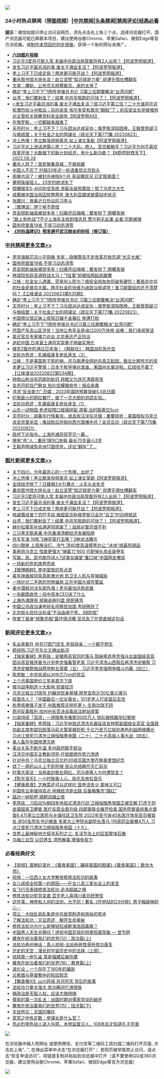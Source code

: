 ![](https://raw.githubusercontent.com/jsvpn/jsproxy/dev/64photo/fqnews-qr.jpg)

<div id="tt">
<h3>24小时热点禁闻（<a href="https://aaa.v2dns.tk/?QAjUl=BgRp5UNKRn&T5Vk=fPVH&Q59Ab=WxGE" target="_blank">带图视频</a>）|<a href="#%E4%B8%AD%E5%85%B1%E7%A6%81%E9%97%BB%E6%9B%B4%E5%A4%9A%E6%96%87%E7%AB%A0">中共禁闻</a>|<a href="#%E5%9B%BE%E7%89%87%E6%96%B0%E9%97%BB%E6%9B%B4%E5%A4%9A%E6%96%87%E7%AB%A0">头条禁闻</a>|<a href="#%E6%96%B0%E9%97%BB%E8%AF%84%E8%AE%BA%E6%9B%B4%E5%A4%9A%E6%96%87%E7%AB%A0">禁闻评论|<a href="#%E5%BF%85%E7%9C%8B%E7%BB%8F%E5%85%B8%E5%A5%BD%E6%96%87">经典必看</a></h3>
<div><b>提示：</b>微信如提示停止访问该网页，须先点击右上角三个点，选择浏览器打开。国产浏览器可能已屏蔽本项目，建议使用谷歌Chrome、苹果Safari、微软Edge等官方浏览器。或<a href="%E5%88%B6%E4%BD%9Cgit%E7%A6%81%E9%97%BB%E9%95%9C%E5%83%8F.md">制作本项目的同步镜像</a>，获得一个新的网址来推广。</div>
<ul>
<li><b><a href="http://d2.v2rss.gq/64.mp4" target="_blank">六四图片视频</a></b></li>
<li><a href="/topimagenews/20220824/1775734.md">习近平3爱将可能入常 本届中共政治局常委将有2人出局？【阿波罗网报道】</a></li>
<li><a href="/topimagenews/20220824/1775718.md">发生习近平最忌讳的事 废太子满血复活？【阿波罗网报道】</a></li>
<li><a href="/topimagenews/20220824/1775687.md">李上习不下已成定局？两岸更可能开战？【阿波罗网报道】</a></li>
<li><a href="/topimagenews/20220824/1775836.md">重庆图书馆大排长龙！赵立坚赞“知识就是力量” 却遭无情吐槽翻车</a></li>
<li><a href="/bannedvideo/20220824/1775749.md">文睿：腰斩，公务员太规模裁员，来的太快了</a></li>
<li><a href="/cbnews/20220824/1775670.md">确定“李上习不下”?网传李接总书记 习第三任期要解决“台湾问题”</a></li>
<li><a href="/topimagenews/20220824/1775627.md">台湾：我们要射击了！结果 中共军舰跑的可快了！【阿波罗网报道】</a></li>
<li><a href="/bannedvideo/20220824/1775791.md">🔥发生习近平最忌讳的事 废太子满血复活？陪习近平第三任？二十大谁将在这轮激烈权斗中胜出；风向突变 埃尔多安和普京“翻脸”了；前任安全长举报推特 对主管机关隐瞒资料安全疏失【阿波罗网AS】</a></li>
<li><a href="/cnnews/20220824/1775700.md">在俄罗斯，一切都越来越难了</a></li>
<li><a href="/cbnews/20220824/1775669.md">天亮时分：李上习不下？习与团派达成妥协；俄罗斯深陷困境，王毅曾质疑习与俄结盟；关于杜金之女的阴谋论（政论天下第771集 20220823）</a></li>
<li><a href="/topimagenews/20220824/1775880.md">冲上热搜！李立群录视频表态 如上演文革剧【阿波罗网报道】</a></li>
<li><a href="/bannedvideo/20220824/1775824.md">习近平北上讲话透露心思？二十大前，商人、官员都躺平？习近平为何不喜欢改革开放？大数据下的新计划经济，有什么新功能？【#蔚然财商天下】2022.08.24</a></li>
<li><a href="/comments/20220824/1775684.md">重庆人怒了！居民聚集高喊：不做核酸</a></li>
<li><a href="/comments/20220824/1775726.md">中国人不忍了 时隔33年这一标语重现北京街头</a></li>
<li><a href="/cnnews/20220824/1775655.md">郑爽也润了！被封杀神隐9个月 突自曝现况 已定居美国？</a></li>
<li><a href="/cnnews/20220824/1775614.md">董明珠接班人，23岁的她消失了</a></li>
<li><a href="/worldnews/20220824/1775761.md">惊曝俄军S-400防空系统 游客泳装照露馅！帮了乌克兰大忙</a></li>
<li><a href="/headline/20220824/1775800.md">成蕾被中国当局囚禁整两年 澳大利亚媒体披露狱中状况</a></li>
<li><a href="/comments/20220824/1775813.md">张建兴：我看近日热议的习李斗</a></li>
<li><a href="/ssgc/20220824/1775696.md">〖微博谈〗停个电不奇怪</a></li>
<li><a href="/cbnews/20220824/1775847.md">弄丢钥匙抽屉被锁多年！妇撬开后嗨喊：要发财了 网曝真相</a></li>
<li><a href="/cnnews/20220824/1775776.md">“路上有枪战”?不少上海车主收到怪讯息 警方称无此事 业者:可能被骇</a></li>
<li><a href="/cbnews/20220824/1775908.md">国务院督查19省 不提习动态清零</a></li>
<li><b><a href="/comments/20200207/1272816.md" target="_blank">《刘伯温碑记》预言避开武汉肺炎的妙招（修订版）</a></b></li>
</ul>
</div>

<div class="catlist">
<h3><a href="/cbnews/" target="_blank">中共禁闻</a><span><a href="/cbnews/" target="_blank" rel="nofollow">更多文章>></a></span></h3>
<ul>
<li><a href="/cbnews/20220825/1775951.md" target="_blank">李克强献花邓小平铜像 专家：隐晦警告不走改革开放恐遇“大灾大难”</a></li>
<li><a href="/cbnews/20220824/1775908.md" target="_blank">国务院督查19省 不提习动态清零</a></li>
<li><a href="/cbnews/20220824/1775847.md" target="_blank">弄丢钥匙抽屉被锁多年！妇撬开后嗨喊：要发财了 网曝真相</a></li>
<li><a href="/cbnews/20220824/1775846.md" target="_blank">林瑞阳张庭高调转战大马！“1往事”却被陆网起底酸爆</a></li>
<li><a href="/cbnews/20220824/1775725.md" target="_blank">江峰：杜金女儿遇袭，究竟何人所为？俄安全局匆匆侦破有硬伤！要吞并中华的杜金是普京大脑，携手杜金的张维为进政治局讲学！普习联盟目的还不清楚吗？【江峰漫谈 20220823第535期】</a></li>
<li><a href="/cbnews/20220824/1775670.md" target="_blank">确定“李上习不下”?网传李接总书记 习第三任期要解决“台湾问题”</a></li>
<li><a href="/cbnews/20220824/1775669.md" target="_blank">天亮时分：李上习不下？习与团派达成妥协；俄罗斯深陷困境，王毅曾质疑习与俄结盟；关于杜金之女的阴谋论（政论天下第771集 20220823）</a></li>
<li><a href="/cbnews/20220824/1775545.md" target="_blank">中国殡仪馆正妹上夜班日赚千金暴红 惨遭打脸</a></li>
<li><a href="/cbnews/20220824/1775534.md" target="_blank">确定“李上习不下”?网传李接总书记习第三任期要解决“台湾问题”</a></li>
<li><a href="/cbnews/20220824/1775499.md" target="_blank">开国产车去山区济贫！当地公务车全是进口200万休旅 自嘲：我们来闹笑话</a></li>
<li><a href="/cbnews/20220823/1775453.md" target="_blank">美日官员专家接力访台 北京表达严正抗议</a></li>
<li><a href="/cbnews/20220823/1775452.md" target="_blank">追赶中国 日本富士通将实现量子电脑实用化</a></li>
<li><a href="/cbnews/20220823/1775418.md" target="_blank">俄军2轰炸机通过日本海！《韩联社》：韩国战机急升空</a></li>
<li><a href="/cbnews/20220823/1774360.md" target="_blank">法轮功奇迹：乳腺癌康复绝处逢生（2）</a></li>
<li><a href="/cbnews/20220823/1775246.md" target="_blank">江峰：不是美国房子惹的祸，司马南遭全网封杀真正起因，极左比柳传志的资本更让习近平警惕；日本千枚导弹对准谁，美国州长窜访啦，红线找不着了【江峰漫谈20220822第534期】</a></li>
<li><a href="/cbnews/20220823/1775083.md" target="_blank">钟南山称没有药能防新冠 转眼又为连花清瘟带货</a></li>
<li><a href="/cbnews/20220823/1775052.md" target="_blank">变态司机捡尸醉女 拍片炫耀被疯传！报应来袭</a></li>
<li><a href="/cbnews/20220823/1775027.md" target="_blank">寻求“反击能力” 日媒：2023年国防预算突破5.5兆日圆</a></li>
<li><a href="/comments/20220822/1774910.md" target="_blank">伦敦最火的网红餐厅，做了一次大胆的测谎实验。</a></li>
<li><a href="/cbnews/20220822/1773342.md" target="_blank">法轮功奇迹：乳腺癌康复绝处逢生（1）</a></li>
<li><a href="/cbnews/20220822/1774774.md" target="_blank">山东一动物园 老虎投喂口玻璃碎裂 游客:当时距离仅5cm</a></li>
<li><a href="/cbnews/20220822/1774716.md" target="_blank">天亮时分：胡春华行情看涨，或击败汪洋任总理；重要转折：美国授权乌克兰攻击克里米亚；俄战败后将倒向西方围堵中共？会员互动（政论天下第770集 20220821）</a></li>
<li><a href="/cbnews/20220822/1774677.md" target="_blank">政府下达指令，上海外滩将现罕见一幕…</a></li>
<li><a href="/cbnews/20220822/1774676.md" target="_blank">限电“杀”人：重庆1家9口失联 最长70岁最小3岁</a></li>
<li><a href="/cbnews/20220822/1774670.md" target="_blank">王毅声明减免非洲17国债务，评论“翻车”了…</a></li>

</ul>
</div>
<div class="catlist">
<h3><a href="/topimagenews/" target="_blank">图片新闻</a><span><a href="/topimagenews/" target="_blank" rel="nofollow">更多文章>></a></span></h3>
<ul>
<li><a href="/topimagenews/20220825/1776003.md" target="_blank">关于四川，今年最恶心的一个热搜，出炉了</a></li>
<li><a href="/topimagenews/20220824/1775880.md" target="_blank">冲上热搜！李立群录视频表态 如上演文革剧【阿波罗网报道】</a></li>
<li><a href="/topimagenews/20220824/1775879.md" target="_blank">全球经济惨了？日媒揭3大引爆点：火车头全失灵</a></li>
<li><a href="/topimagenews/20220824/1775836.md" target="_blank">重庆图书馆大排长龙！赵立坚赞“知识就是力量” 却遭无情吐槽翻车</a></li>
<li><a href="/topimagenews/20220824/1775734.md" target="_blank">习近平3爱将可能入常 本届中共政治局常委将有2人出局？【阿波罗网报道】</a></li>
<li><a href="/topimagenews/20220824/1775718.md" target="_blank">发生习近平最忌讳的事 废太子满血复活？【阿波罗网报道】</a></li>
<li><a href="/topimagenews/20220824/1775687.md" target="_blank">李上习不下已成定局？两岸更可能开战？【阿波罗网报道】</a></li>
<li><a href="/topimagenews/20220824/1775686.md" target="_blank">核威慑成普丁恐吓手段 俄国官员称俄罗斯只会在“自卫”时动用核武</a></li>
<li><a href="/topimagenews/20220824/1775627.md" target="_blank">台湾：我们要射击了！结果 中共军舰跑的可快了！【阿波罗网报道】</a></li>
<li><a href="/topimagenews/20220824/1775563.md" target="_blank">赫尔松俄军补给通道彻底废了！战局对普京很不利</a></li>
<li><a href="/topimagenews/20220824/1775538.md" target="_blank">三只黑天鹅来袭 中共重演清朝经济发展陷阱</a></li>
<li><a href="/topimagenews/20220823/1775451.md" target="_blank">共军军演 16枚飞弹究竟打去哪？3种说法曝光</a></li>
<li><a href="/topimagenews/20220823/1775338.md" target="_blank">四川限电 上班族没灯、冷气 顶40度高温摸黑办公 “冰块”成最热销品</a></li>
<li><a href="/topimagenews/20220823/1775320.md" target="_blank">美再供乌克兰 性能更强大“弹簧刀”600 可配弹头攻击装甲车</a></li>
<li><a href="/topimagenews/20220823/1775316.md" target="_blank">写屎、尿、屁也能作诗人?这美女偏爱“重口味”中国网友嘲讽</a></li>
<li><a href="/topimagenews/20220823/1775247.md" target="_blank">一场新的危机席卷而来</a></li>
<li><a href="/topimagenews/20220823/1775220.md" target="_blank">【微博精粹】李中堂笑的有点诡</a></li>
<li><a href="/topimagenews/20220823/1775219.md" target="_blank">美军神盾舰将获高能激光炮 防卫无人机与导弹威胁</a></li>
<li><a href="/topimagenews/20220823/1775166.md" target="_blank">一场针对二手房的恐怖骗局 正在中国大城市蔓延</a></li>
<li><a href="/topimagenews/20220823/1775081.md" target="_blank">美中潜舰对决东部外海！老共最怕这款武器</a></li>
<li><a href="/topimagenews/20220823/1775069.md" target="_blank">一张截图疯传！投中资本CEO说了什么</a></li>
<li><a href="/topimagenews/20220823/1775042.md" target="_blank">上海外滩限电 胡锡进再叼盘 网民痛骂</a></li>
<li><a href="/topimagenews/20220823/1775026.md" target="_blank">中国公共政治课考研名师移民加国 考研圈炸了</a></li>
<li><a href="/topimagenews/20220823/1775025.md" target="_blank">北京街头现抗议标语“不自由毋宁死、SB防控”</a></li>
<li><a href="/topimagenews/20220823/1774999.md" target="_blank">传普丁替身“频繁亮相”最坏情况曝 官员急了在旁直喊这句话</a></li>

</ul>
</div>
<div class="catlist">
<h3><a href="/comments/" target="_blank">新闻评论</a><span><a href="/comments/" target="_blank" rel="nofollow">更多文章>></a></span></h3>
<ul>
<li><a href="/comments/20220825/1776025.md" target="_blank">失业率飙升 中共17部门促生 年轻母亲：一个都不想生</a></li>
<li><a href="/comments/20220825/1776018.md" target="_blank">颜纯钩:习近平东北又搞出新词</a></li>
<li><a href="/comments/20220825/1776013.md" target="_blank">【独家重磅】李燕铭：安徽两高官同时落马 隐秘牵连李克强与女副国级高官 团派高官接连替令计划李克强看管老家 习近平清洗山西帮后再清洗安徽帮 习清洗安徽帮暗战两党魁五常委（五） 习近平李克强明争暗斗内幕（四三）</a></li>
<li><a href="/comments/20220825/1776005.md" target="_blank">陈思敏：中共低调以对中芯7nm的背后</a></li>
<li><a href="/comments/20220825/1775988.md" target="_blank">上个月美国房价三年来首次下跌</a></li>
<li><a href="/comments/20220825/1775985.md" target="_blank">俄乌战争制造十大影响 损害经济</a></li>
<li><a href="/comments/20220825/1775965.md" target="_blank">乌克兰独立31周年 约翰逊现身基辅 拜登宣布近30亿美元援乌</a></li>
<li><a href="/comments/20220825/1775946.md" target="_blank">疫苗杀人？「中国最后一位女酋长」101岁老人打疫苗后去世</a></li>
<li><a href="/comments/20220825/1775940.md" target="_blank">秋季咳嗽嗓子发干 中医推荐这样吃萝卜 生熟功效不同</a></li>
<li><a href="/comments/20220825/1775939.md" target="_blank">民间反毒胜利 加州州长否决设毒品注射站提案</a></li>
<li><a href="/comments/20220825/1775931.md" target="_blank">川渝持续「高烧」一道限电令难倒3000万人 排队做核酸孕妇晕倒</a></li>
<li><a href="/comments/20220825/1775928.md" target="_blank">【独家重磅】李燕铭：习近平地毯式清洗风暴延烧吉林帮副国级女高官 全国政协副主席李斌旧部落马前大管家被贬职 千亿乃至万亿级别黑色利益网络曝光 习点江曾死穴清洗江绵恒暗黑帝国（二十） 二十大高层人事大战（四五）</a></li>
<li><a href="/comments/20220824/1775907.md" target="_blank">美人鱼在中国惨遭灭绝</a></li>
<li><a href="/comments/20220824/1775906.md" target="_blank">美台关系不断升温 多州政府联手挺台</a></li>
<li><a href="/comments/20220824/1775904.md" target="_blank">汪洋见中国天主教新领导 吁抵御境外势力渗透</a></li>
<li><a href="/comments/20220824/1775893.md" target="_blank">针对中共？乌克兰独立日北约30成员国大使齐聚美使馆纪念</a></li>
<li><a href="/comments/20220824/1775864.md" target="_blank">烧了一周的山火上不到热搜 民众总结朝代灭亡前兆</a></li>
<li><a href="/comments/20220824/1775862.md" target="_blank">时事大家谈：当局查封极左网红，司马南等人为何遭禁言？</a></li>
<li><a href="/comments/20220824/1775859.md" target="_blank">【陈东音乐】一小时振奋人心、励志及放松音乐</a></li>
<li><a href="/comments/20220824/1775858.md" target="_blank">【健康素食】芝麻菜还可以这样吃 营养流失少 美味又可口</a></li>
<li><a href="/comments/20220824/1775857.md" target="_blank">中国失业率维持高点 地摊经济是出路 后备箱集市“蹿红”</a></li>
<li><a href="/comments/20220824/1775856.md" target="_blank">路边一树枇杷 摘颗润燥止咳</a></li>
<li><a href="/comments/20220824/1775854.md" target="_blank">李燕铭：习启动为期四年地毯式清洗行动 江绵恒暗黑帝国正被瓦解 打虎干将坐镇国家卫健委 医疗反腐全面升级 四部委联合展开检查 国务院督查组重点督查6.4万家公立医院与乡镇社区卫生院 2022年至今逾40名医疗体系官员被查处 逾50名院长书记被查 多家大三甲院长副院长落马 116家药企裁撤4万人 习点江曾死穴清洗江绵恒暗黑帝国（十九）</a></li>
<li><a href="/comments/20220824/1775852.md" target="_blank">世界上最神秘地方探寻系列之三: 复活节岛上的巨型摩埃石像</a></li>
<li><a href="/comments/20220824/1775851.md" target="_blank">乌梅三豆饮 以饮养生 清热解毒 增强免疫力</a></li>

</ul>
</div>

<div class="catlist">
<h3>必看经典好文</h3>
<ul>
<li><a href="/comments/20210123/1473011.md" target="_blank">【视频】震撼纪录片：《蚕食美国1：碾碎美国的图谋》《蚕食美国2：欺诈大师》</a></li>
<li><a href="/comments/20220529/1739017.md" target="_blank">视频：一位西人女大学教授修炼法轮功的故事</a></li>
<li><a href="/comments/20210801/1597741.md" target="_blank">女儿成绩全校第一的原因——在女儿高三家长会上的发言</a></li>
<li><a href="/topimagenews/20210720/1544658.md" target="_blank">女飞行员泰瑞修炼法轮功 追寻超越之境</a></li>
<li><a href="/comments/20210720/1502969.md" target="_blank">修炼法轮功驼背变直 百岁老人喜得川普总统贺信</a></li>
<li><a href="/comments/20220722/1761738.md" target="_blank">这件事，神界和人间的法则，大不同！著名《在地狱的23分钟》男子触碰神的心⋯</a></li>
<li><a href="/comments/20220730/1764893.md" target="_blank">项云：大陆乱局乱象是中共故意制造和放纵的邪术</a></li>
<li><a href="/comments/20200307/1289968.md" target="_blank">了解法轮功：见证奇迹　解开生命奥秘</a></li>
<li><a href="/cbnews/20220601/1740227.md" target="_blank">修炼法轮功为什么能够轻松戒断海洛因毒瘾？</a></li>
<li><a href="/comments/20220208/1689146.md" target="_blank">中国男人天生劣等吗？透视中国足球的阴盛阳衰现象 — 曾节明</a></li>
<li><a href="/topimagenews/20180601/951286.md" target="_blank">魔鬼在统治着我们的世界(12)：政治篇(上)</a></li>
<li><a href="/comments/20190516/1128964.md" target="_blank">法轮功再创神话：真人视频-五处粉碎性骨折炼功康复</a></li>
<li><a href="/tculture/20121025/73065.md" target="_blank">历史的天空：漫长的宇宙历史中的法缘（上部）</a></li>
<li><a href="/bannedvideo/20220418/1720873.md" target="_blank">琉球第一座孔庙 竟是福建后裔所建</a></li>
<li><a href="/topimagenews/20180701/965109.md" target="_blank">魔鬼在统治着我们的世界(18)：教育篇(上)</a></li>
<li><a href="/comments/20200907/1392278.md" target="_blank">进化论：一个存在了160年的骗局</a></li>
<li><a href="/comments/20220503/1727847.md" target="_blank">古希腊与基督教中的轮回观念</a></li>
<li><a href="/bannedvideo/20210301/1495768.md" target="_blank">【馨香雅句】山川异域 风月同天 背后的故事</a></li>
<li><a href="/cbnews/20200816/1381005.md" target="_blank">法轮功力量太强大 炼功瞬间打通带脉</a></li>
<li><a href="/comments/20200814/1379994.md" target="_blank">搞政治是天赋人权，应该大搞特搞</a></li>
<li><a href="/comments/20191110/1037275.md" target="_blank">儒家的第一次乱法：战国时期对儒家学说的破坏</a></li>
<li><a href="/topimagenews/20180610/955499.md" target="_blank">魔鬼在统治着我们的世界(15)：经济篇(下)</a></li>
<li><a href="/tculture/20180919/1000196.md" target="_blank">天目所见：天国的嘱托</a></li>
<li><a href="/tculture/20200812/1378929.md" target="_blank">冥冥之中有定数：参谋长是什么官？</a></li>
<li><a href="/comments/20220722/1761714.md" target="_blank">忽必烈带色目人进入中原，本想监督汉人，108年后才知道孔子厉害</a></li>

</ul>
</div>

![](https://raw.githubusercontent.com/jsvpn/jsproxy/dev/64photo/fqnews-qr.jpg)

在浏览器中输入短网址 或使用微信、支付宝等二维码工具扫描二维码打开页面, 点击右上角"...", 在弹出菜单中点击“在浏览器打开”； 若网页被举报禁止访问，请点击“恢复申请访问”，将链接复制并粘贴到浏览器中打开（请不要使用QQ或360浏览器，建议使用谷歌Chrome、苹果Safari、微软Edge等官方浏览器）

![](https://raw.githubusercontent.com/jsvpn/jsproxy/dev/64photo/wx.jpg)